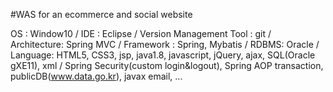 #WAS for an ecommerce and social website

OS : Window10 / IDE : Eclipse / Version Management Tool : git / Architecture: Spring MVC / Framework : Spring, Mybatis / RDBMS: Oracle / Language: HTML5, CSS3, jsp, java1.8, javascript, jQuery, ajax, SQL(Oracle gXE11), xml / Spring Security(custom login&logout), Spring AOP transaction, publicDB(www.data.go.kr), javax email, ...
